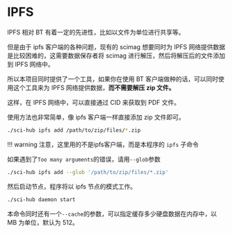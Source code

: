 # IPFS

IPFS 相对 BT 有着一定的先进性，比如以文件为单位进行共享等。

但是由于 ipfs 客户端的各种问题，现有的 scimag 想要同时为 IPFS 网络提供数据是比较困难的，这需要数据保存者将 scimag 进行解压，然后将解压后的文件添加到 IPFS 网络中。

所以本项目同时提供了一个工具，如果你在使用 BT 客户端做种的话，可以同时使用这个工具来为 IPFS 网络提供数据，**而不需要解压 zip 文件。**

这样，在 IPFS 网络中，可以直接通过 CID 来获取到 PDF 文件。

使用方法也非常简单，像 ipfs 客户端一样直接添加 zip 文件即可。

```bash
./sci-hub ipfs add /path/to/zip/files/*.zip
```

<!-- prettier-ignore -->
!!! warning
    注意，这里用的不是ipfs客户端，而是本程序的 `ipfs` 子命令

如果遇到了`Too many arguments`的错误，请用`--glob`参数

```bash
./sci-hub ipfs add --glob '/path/to/zip/files/*.zip'
```

然后启动节点，程序将以 ipfs 节点的模式工作。

```bash
./sci-hub daemon start
```

本命令同时还有一个`--cache`的参数，可以指定缓存多少硬盘数据在内存中，以 MB 为单位，默认为 512。
